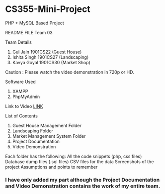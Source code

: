 # CS355-Mini-Project
PHP  + MySQL Based Project

README FILE
Team 03

Team Details
1. Gul Jain 			1901CS22 (Guest House)
2. Ishita Singh 		1901CS27 (Landscaping)
3. Kavya Goyal 		1901CS30 (Market Shop)

Caution : Please watch the video demonstration in 720p or HD.

Software Used
1. XAMPP 
2. PhpMyAdmin

Link to Video
[LINK](https://drive.google.com/file/d/1iRGgyedmPCNpa_bxxBBsmOa6iQlRtP5z/view?usp=sharing)


List of Contents
1. Guest House Management Folder
2. Landscaping Folder
3. Market Management System  Folder
4. Project Documentation
5. Video Demonstration

Each folder has the following:
All the code snippets (php, css files)
Database dump files (.sql files)
CSV files for the data
Screenshots of the project
Assumptions and points to remember

### I have only added my part although the Project Documentation and Video Demonstration contains the work of my entire team.

